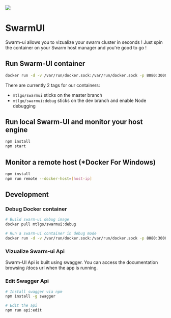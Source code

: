 ![](https://mtlgo.visualstudio.com/_apis/public/build/definitions/720aff32-066a-40fd-b84d-c388579e4139/1/badge)
# SwarmUI
Swarm-ui allows you to vizualize your swarm cluster in seconds ! Just spin the container on your Swarm host manager and you're good to go !

## Run Swarm-UI container 
```bash
docker run -d -v /var/run/docker.sock:/var/run/docker.sock -p 8080:3000 mtlgo/swarmui
```
There are currently 2 tags for our containers:
  * `mtlgo/swarmui` sticks on the master branch
  * `mtlgo/swarmui:debug` sticks on the dev branch and enable Node debugging

## Run local Swarm-UI and monitor your host engine
```bash
npm install
npm start
```

## Monitor a remote host (*Docker For Windows)
```bash
npm install
npm run remote --docker-host=[host-ip]
```

## Development
### Debug Docker container
```bash
# Build swarm-ui debug image
docker pull mtlgo/swarmui:debug

# Run a swarm-ui container in debug mode
docker run -d -v /var/run/docker.sock:/var/run/docker.sock -p 8080:3000 -p 5858:5858 mtlgo/swarmui:debug
```


### Vizualize Swarm-ui Api
Swarm-UI Api is built using swagger. You can access the documentation browsing  /docs url when the app is running.

### Edit Swagger Api

```bash
# Install swagger via npm
npm install -g swagger

# Edit the api
npm run api:edit
```